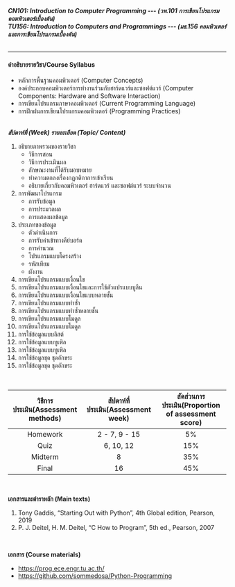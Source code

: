 ***CN101:	Introduction to Computer Programming --- (วพ.101 	การเขียนโปรแกรมคอมพิวเตอร์เบื้องต้น)  </br>
TU156:	Introduction to Computers and Programmings --- (มธ.156	คอมพิวเตอร์และการเขียนโปรแกรมเบื้องต้น)***  </br></br> 
 
---------------------------

#### คำอธิบายรายวิชา/Course Syllabus
* หลักการพื้นฐานคอมพิวเตอร์ (Computer Concepts) 
* องค์ประกอบคอมพิวเตอร์การทำงานร่วมกับฮาร์ดแวร์และซอฟต์แวร์ (Computer Components: Hardware and Software Interaction)
* การเขียนโปรแกรมภาษาคอมพิวเตอร์ (Current Programming Language)
* การฝึกฝนการเขียนโปรแกรมคอมพิวเตอร์ (Programming Practices)
</br> </br>

***สัปดาห์ที่ (Week)	รายละเอียด (Topic/ Content)***</br>
1. อธิบายภาพรวมของรายวิชา  </br>
   - วิธีการสอน  </br>
   - วิธีการประเมินผล  </br>
   - ลักษณะงานที่ได้รับมอบหมาย  </br>
   - ทำความตกลงเรื่องกฎกติกาการเข้าเรียน </br>
   - อธิบายเกี่ยวกับคอมพิวเตอร์ ฮาร์ดแวร์ และซอฟต์แวร์ ระบบจำนวน </br>
2. การพัฒนาโปรแกรม  </br>
   - การรับข้อมูล  </br>
   - การประมวลผล  </br>
   - การแสดงผลข้อมูล   </br>
3. ประเภทของข้อมูล  </br>
   - ตัวดำเนินการ  </br>
   - การรับค่าเข้าทางคีย์บอร์ด  </br>
   - การคำนวณ  </br>
   - โปรแกรมแบบโครงสร้าง  </br>
   - รหัสเทียม  </br>
   - ผังงาน  </br>
4. การเขียนโปรแกรมแบบเงื่อนไข  </br>
5. การเขียนโปรแกรมแบบเงื่อนไขและการใช้ตัวแปรแบบบูลีน  </br>
6. การเขียนโปรแกรมแบบเงื่อนไขแบบหลายชั้น  </br>
7. การเขียนโปรแกรมแบบทำซ้ำ  </br>
8. การเขียนโปรแกรมแบบทำซ้ำหลายชั้น   </br>
9. การเขียนโปรแกรมแบบโมดูล </br>
10. การเขียนโปรแกรมแบบโมดูล </br>
11. การใช้ข้อมูลแบบลิสต์  </br>
12. การใช้ข้อมูลแบบทูเพิล </br>
13. การใช้ข้อมูลแบบทูเพิล  </br>
14. การใช้ข้อมูลชุด ชุดอักขระ  </br>
15. การใช้ข้อมูลชุด ชุดอักขระ </br> 

</br> 

| วิธีการประเมิน(Assessment methods) | สัปดาห์ที่ประเมิน(Assessment week) | สัดส่วนการประเมิน(Proportion of assessment score) |
|:--:|:--:|:--:|
|Homework | 2 - 7, 9 - 15| 5% |
|Quiz  | 6, 10, 12 | 15% |
|Midterm | 8 | 35% |
|Final  | 16 | 45% |

</br> 

**เอกสารและตำราหลัก (Main texts)** </br>
   1. Tony Gaddis, “Starting Out with Python”, 4th Global edition, Pearson, 2019 
   2. P. J. Deitel, H. M. Deitel, “C How to Program”, 5th ed., Pearson, 2007  

</br>  

**เอกสาร (Course materials)**  </br>
   - https://prog.ece.engr.tu.ac.th/  </br>
   - https://github.com/sommedosa/Python-Programming </br>
   
  
  
  

